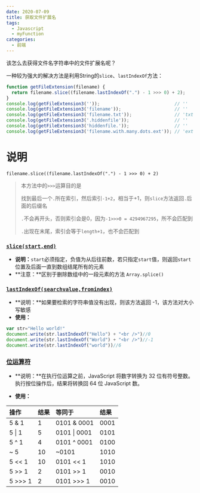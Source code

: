 ```yaml
---
date: 2020-07-09
title: 获取文件扩展名
tags:
  - Javascript
  - myFunction
categories:
  - 前端
---
```

该怎么去获得文件名字符串中的文件扩展名呢？

一种较为强大的解决方法是利用String的`slice`、`lastIndexOf`方法：

```javascript
function getFileExtension(filename) {
  return filename.slice((filename.lastIndexOf(".") - 1 >>> 0) + 2);
}
console.log(getFileExtension3(''));                            // ''
console.log(getFileExtension3('filename'));                    // ''
console.log(getFileExtension3('filename.txt'));                // 'txt'
console.log(getFileExtension3('.hiddenfile'));                 // ''
console.log(getFileExtension3('hiddenfile.'));                 // ''
console.log(getFileExtension3('filename.with.many.dots.ext')); // 'ext'
```

# 说明

`filename.slice((filename.lastIndexOf(".") - 1 >>> 0) + 2)`

> 本方法中的`>>>`运算目的是
>
> 找到最后一个`.`所在索引，然后索引`-1+2`，相当于+1，则`slice`方法返回`.`后面的后缀名
>
> `.`不会再开头，否则索引会是0，因为`-1>>>0 =﻿﻿﻿﻿ 4294967295`，所不会匹配到
>
> `.`出现在末尾，索引会等于`length+1`，也不会匹配到

###  [`slice(start,end)`](https://www.w3school.com.cn/js/jsref_slice_array.asp)

- **说明：**`start`必须指定，负值为从后往前数，若只指定`start`值，则返回`start`位置及后面一直到数组结尾所有的元素
- **注意：**区别于删除数组中的一段元素的方法 `Array.splice()`

###  [`lastIndexOf(searchvalue,fromindex)`](https://www.w3school.com.cn/js/jsref_lastIndexOf.asp)

- **说明：**如果要检索的字符串值没有出现，则该方法返回 -1，该方法对大小写敏感
- **使用：**

```javascript
var str="Hello world!"
document.write(str.lastIndexOf("Hello") + "<br />")//0
document.write(str.lastIndexOf("World") + "<br />")//-1
document.write(str.lastIndexOf("world"))//6
```

###  [位运算符](https://www.w3school.com.cn/js/js_bitwise.asp)

- **说明：**在执行位运算之前，JavaScript 将数字转换为 32 位有符号整数。执行按位操作后，结果将转换回 64 位 JavaScript 数。

- **使用：**

| 操作    | 结果 | 等同于       | 结果 |
| :------ | :--- | :----------- | :--- |
| 5 & 1   | 1    | 0101 & 0001  | 0001 |
| 5 \| 1  | 5    | 0101 \| 0001 | 0101 |
| 5 ^ 1   | 4    | 0101 ^ 0001  | 0100 |
| ~ 5     | 10   | ~0101        | 1010 |
| 5 << 1  | 10   | 0101 << 1    | 1010 |
| 5 >> 1  | 2    | 0101 >> 1    | 0010 |
| 5 >>> 1 | 2    | 0101 >>> 1   | 0010 |